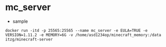 # mc_server


- sample
```
docker run -itd -p 25565:25565 --name mc_server -e EULA=TRUE -e VERSION=1.11.2 -e MEMORY=6G -v /home/asd1234op/minecraft_memory:/data itzg/minecraft-server
```

